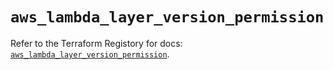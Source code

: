 # `aws_lambda_layer_version_permission`

Refer to the Terraform Registory for docs: [`aws_lambda_layer_version_permission`](https://registry.terraform.io/providers/hashicorp/aws/4.66.1/docs/resources/lambda_layer_version_permission).
